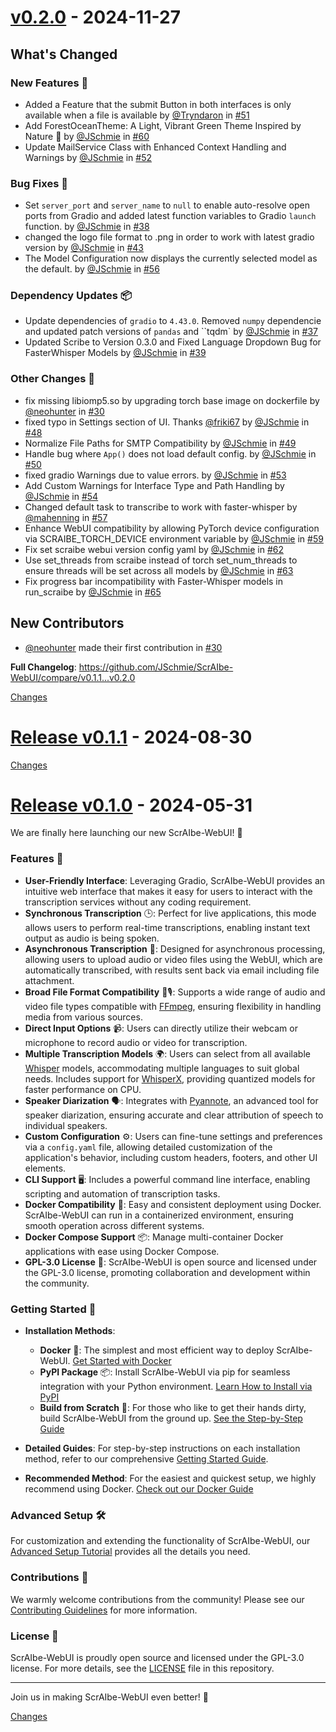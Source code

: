 <a id="v0.2.0"></a>
# [v0.2.0](https://github.com/JSchmie/ScrAIbe-WebUI/releases/tag/v0.2.0) - 2024-11-27

<!-- Release notes generated using configuration in .github/release.yml at v0.2.0 -->

## What's Changed
### New Features 🎉
* Added a Feature that the submit Button in both interfaces is only available when a file is available by [@Tryndaron](https://github.com/Tryndaron) in [#51](https://github.com/JSchmie/ScrAIbe-WebUI/pull/51)
* Add ForestOceanTheme: A Light, Vibrant Green Theme Inspired by Nature 🌲 by [@JSchmie](https://github.com/JSchmie) in [#60](https://github.com/JSchmie/ScrAIbe-WebUI/pull/60)
* Update MailService Class with Enhanced Context Handling and Warnings by [@JSchmie](https://github.com/JSchmie) in [#52](https://github.com/JSchmie/ScrAIbe-WebUI/pull/52)
### Bug Fixes 🐛
* Set `server_port` and `server_name` to `null` to enable auto-resolve open ports from Gradio and added latest function variables to Gradio `launch` function.  by [@JSchmie](https://github.com/JSchmie) in [#38](https://github.com/JSchmie/ScrAIbe-WebUI/pull/38)
* changed the logo file format to .png  in order to work with latest gradio version by [@JSchmie](https://github.com/JSchmie) in [#43](https://github.com/JSchmie/ScrAIbe-WebUI/pull/43)
* The Model Configuration now displays the currently selected model as the default. by [@JSchmie](https://github.com/JSchmie) in [#56](https://github.com/JSchmie/ScrAIbe-WebUI/pull/56)
### Dependency Updates 📦
* Update dependencies of `gradio` to `4.43.0`. Removed `numpy` dependencie and updated patch versions of `pandas` and ``tqdm` by [@JSchmie](https://github.com/JSchmie) in [#37](https://github.com/JSchmie/ScrAIbe-WebUI/pull/37)
* Updated Scribe to Version 0.3.0 and Fixed Language Dropdown Bug for FasterWhisper Models by [@JSchmie](https://github.com/JSchmie) in [#39](https://github.com/JSchmie/ScrAIbe-WebUI/pull/39)
### Other Changes 🔧
* fix missing libiomp5.so by upgrading torch base image on dockerfile by [@neohunter](https://github.com/neohunter) in [#30](https://github.com/JSchmie/ScrAIbe-WebUI/pull/30)
* fixed typo in Settings section of UI. Thanks [@friki67](https://github.com/friki67) by [@JSchmie](https://github.com/JSchmie) in [#48](https://github.com/JSchmie/ScrAIbe-WebUI/pull/48)
* Normalize File Paths for SMTP Compatibility by [@JSchmie](https://github.com/JSchmie) in [#49](https://github.com/JSchmie/ScrAIbe-WebUI/pull/49)
* Handle bug where `App()` does not load default config. by [@JSchmie](https://github.com/JSchmie) in [#50](https://github.com/JSchmie/ScrAIbe-WebUI/pull/50)
* fixed gradio Warnings due to value errors. by [@JSchmie](https://github.com/JSchmie) in [#53](https://github.com/JSchmie/ScrAIbe-WebUI/pull/53)
* Add Custom Warnings for Interface Type and Path Handling by [@JSchmie](https://github.com/JSchmie) in [#54](https://github.com/JSchmie/ScrAIbe-WebUI/pull/54)
* Changed default task to transcribe to work with faster-whisper by [@mahenning](https://github.com/mahenning) in [#57](https://github.com/JSchmie/ScrAIbe-WebUI/pull/57)
* Enhance WebUI compatibility by allowing PyTorch device configuration via SCRAIBE_TORCH_DEVICE environment variable by [@JSchmie](https://github.com/JSchmie) in [#59](https://github.com/JSchmie/ScrAIbe-WebUI/pull/59)
* Fix set scraibe webui version config yaml by [@JSchmie](https://github.com/JSchmie) in [#62](https://github.com/JSchmie/ScrAIbe-WebUI/pull/62)
* Use set_threads  from scraibe instead of torch set_num_threads to ensure threads will be set across all models by [@JSchmie](https://github.com/JSchmie) in [#63](https://github.com/JSchmie/ScrAIbe-WebUI/pull/63)
* Fix progress bar incompatibility with Faster-Whisper models in run_scraibe by [@JSchmie](https://github.com/JSchmie) in [#65](https://github.com/JSchmie/ScrAIbe-WebUI/pull/65)

## New Contributors
* [@neohunter](https://github.com/neohunter) made their first contribution in [#30](https://github.com/JSchmie/ScrAIbe-WebUI/pull/30)

**Full Changelog**: https://github.com/JSchmie/ScrAIbe-WebUI/compare/v0.1.1...v0.2.0

[Changes][v0.2.0]


<a id="v0.1.1"></a>
# [Release v0.1.1](https://github.com/JSchmie/ScrAIbe-WebUI/releases/tag/v0.1.1) - 2024-08-30



[Changes][v0.1.1]


<a id="v0.1.0"></a>
# [Release v0.1.0](https://github.com/JSchmie/ScrAIbe-WebUI/releases/tag/v0.1.0) - 2024-05-31

We are finally here launching our new ScrAIbe-WebUI! 🎉

### Features 🌟

- **User-Friendly Interface**: Leveraging Gradio, ScrAIbe-WebUI provides an intuitive web interface that makes it easy for users to interact with the transcription services without any coding requirement.
- **Synchronous Transcription** 🕒: Perfect for live applications, this mode allows users to perform real-time transcriptions, enabling instant text output as audio is being spoken.
- **Asynchronous Transcription** 📨: Designed for asynchronous processing, allowing users to upload audio or video files using the WebUI, which are automatically transcribed, with results sent back via email including file attachment.
- **Broad File Format Compatibility** 🎥🎙: Supports a wide range of audio and video file types compatible with [FFmpeg](https://ffmpeg.org/), ensuring flexibility in handling media from various sources.
- **Direct Input Options** 📹: Users can directly utilize their webcam or microphone to record audio or video for transcription.
- **Multiple Transcription Models** 🌍: Users can select from all available [Whisper](https://github.com/openai/whisper) models, accommodating multiple languages to suit global needs. Includes support for [WhisperX](https://github.com/m-bain/whisperX), providing quantized models for faster performance on CPU.
- **Speaker Diarization** 🗣: Integrates with [Pyannote](https://github.com/pyannote/pyannote-audio), an advanced tool for speaker diarization, ensuring accurate and clear attribution of speech to individual speakers.
- **Custom Configuration** ⚙️: Users can fine-tune settings and preferences via a `config.yaml` file, allowing detailed customization of the application's behavior, including custom headers, footers, and other UI elements.
- **CLI Support** 🖥: Includes a powerful command line interface, enabling scripting and automation of transcription tasks.
- **Docker Compatibility** 🐳: Easy and consistent deployment using Docker. ScrAIbe-WebUI can run in a containerized environment, ensuring smooth operation across different systems.
- **Docker Compose Support** 📦: Manage multi-container Docker applications with ease using Docker Compose.
- **GPL-3.0 License** 📜: ScrAIbe-WebUI is open source and licensed under the GPL-3.0 license, promoting collaboration and development within the community.

### Getting Started 🚀

- **Installation Methods**:
  - **Docker** 🐳: The simplest and most efficient way to deploy ScrAIbe-WebUI. [Get Started with Docker](./docs/GETTING_STARTED_DOCKER.md)
  - **PyPI Package** 📦: Install ScrAIbe-WebUI via pip for seamless integration with your Python environment. [Learn How to Install via PyPI](./docs/GETTING_STARTED.md#pypi-package)
  - **Build from Scratch** 🔧: For those who like to get their hands dirty, build ScrAIbe-WebUI from the ground up. [See the Step-by-Step Guide](./docs/GETTING_STARTED.md#build-from-scratch)

- **Detailed Guides**: For step-by-step instructions on each installation method, refer to our comprehensive [Getting Started Guide](./docs/GETTING_STARTED.md).
- **Recommended Method**: For the easiest and quickest setup, we highly recommend using Docker. [Check out our Docker Guide](./docs/GETTING_STARTED_DOCKER.md)

### Advanced Setup 🛠

For customization and extending the functionality of ScrAIbe-WebUI, our [Advanced Setup Tutorial](./docs/Customize.md) provides all the details you need.

### Contributions 🤝

We warmly welcome contributions from the community! Please see our [Contributing Guidelines](./CONTRIBUTING.md) for more information.

### License 📜

ScrAIbe-WebUI is proudly open source and licensed under the GPL-3.0 license. For more details, see the [LICENSE](./LICENSE) file in this repository.

---

Join us in making ScrAIbe-WebUI even better! 🚀

[Changes][v0.1.0]


[v0.2.0]: https://github.com/JSchmie/ScrAIbe-WebUI/compare/v0.1.1...v0.2.0
[v0.1.1]: https://github.com/JSchmie/ScrAIbe-WebUI/compare/v0.1.0...v0.1.1
[v0.1.0]: https://github.com/JSchmie/ScrAIbe-WebUI/tree/v0.1.0

<!-- Generated by https://github.com/rhysd/changelog-from-release v3.8.0 -->
